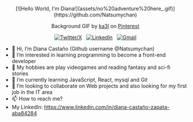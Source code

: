 <div align="center">
[![Hello World, I'm Diana!](assets/no%20adventure%20here_.gif)](https://github.com/Natsumychan)

Background GIF by [ka3l](https://co.pinterest.com/pin/578571883394447043/) on [Pinterest](https://www.pinterest.com/)

[![Twitter/X](https://skillicons.dev/icons?i=twitter)](https://twitter.com/kshyun28) &nbsp;
[![LinkedIn](https://skillicons.dev/icons?i=linkedin)](https://www.linkedin.com/in/jaspergabriel/) &nbsp;
[![Gmail](https://skillicons.dev/icons?i=gmail)](mailto:jasper.d.gabriel@gmail.com?subject=Hello%20Jasper,%20From%20Github)

</div>

-  👋 Hi, I’m Diana Castaño (Github username @Natsumychan)
-  👀 I’m interested in learning programming to become a front-end developer
-  :space_invader: My hobbies are play videogames and reading fantasy and sci-fi stories
-  🌱 I’m currently learning JavaScript, React, mysql and Git
-  💞️ I’m looking to collaborate on Web projects and also looking for my first job in the IT area
-  📫 How to reach me?
-  My LinkedIn: https://www.linkedin.com/in/diana-castaño-zapata-aba84284